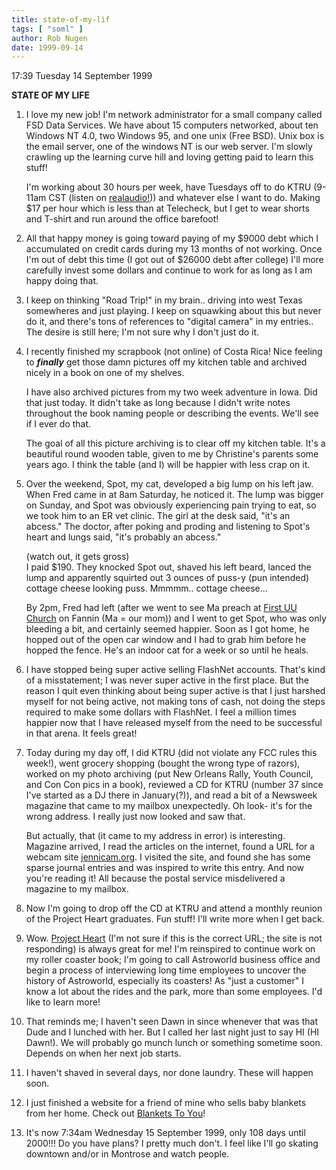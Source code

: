 ```yaml
---
title: state-of-my-lif
tags: [ "soml" ]
author: Rob Nugen
date: 1999-09-14
---
```


<p class=date>17:39 Tuesday 14 September 1999</p>

<p><b>STATE OF MY LIFE</b>

<p><ol>

<p><li>I love my new job!  I'm network administrator for a small company called FSD Data Services.  We have about 15 computers networked, about ten Windows NT 4.0, two Windows 95, and one unix (Free BSD).  Unix box is the email server, one of the windows NT is our web server.  I'm slowly crawling up the learning curve hill and loving getting paid to learn this stuff!

<p>I'm working about 30 hours per week, have Tuesdays off to do KTRU (9-11am CST (listen on <a href="https://www.ktru.org/realaudio.html">realaudio!</a>)) and whatever else I want to do.  Making $17 per hour which is less than at Telecheck, but I get to wear shorts and T-shirt and run around the office barefoot!</li>

<p><li>All that happy money is going toward paying of my $9000 debt which I accumulated on credit cards during my 13 months of not working.  Once I'm out of debt this time (I got out of $26000 debt after college) I'll more carefully invest some dollars and continue to work for as long as I am happy doing that.</li>

<p><li>I keep on thinking "Road Trip!" in my brain.. driving into west Texas somewheres and just playing.  I keep on squawking about this but never do it, and there's tons of references to "digital camera" in my entries..  The desire is still here; I'm not sure why I don't just do it.</li>

<p><li>I recently finished my scrapbook (not online) of Costa Rica!  Nice feeling to <em><b>finally</b></em> get those damn pictures off my kitchen table and archived nicely in a book on one of my shelves.

<p>I have also archived pictures from my two week adventure in Iowa.  Did that just today.  It didn't take as long because I didn't write notes throughout the book naming people or describing the events. We'll see if I ever do that.

<p>The goal of all this picture archiving is to clear off my kitchen table. It's a beautiful round wooden table, given to me by Christine's parents some years ago.  I think the table (and I) will be happier with less crap on it.</li>

<p><li>Over the weekend, Spot, my cat, developed a big lump on his left jaw.  When Fred came in at 8am Saturday, he noticed it.  The lump was bigger on Sunday, and Spot was obviously experiencing pain trying to eat, so we took him to an ER vet clinic.  The girl at the desk said, "it's an abcess."  The doctor, after poking and proding and listening to Spot's heart and lungs said, "it's probably an abcess."

<p>(watch out, it gets gross)
<br>I paid $190.  They knocked Spot out, shaved his left beard, lanced the lump and apparently squirted out 3 ounces of puss-y (pun intended) cottage cheese looking puss.   Mmmmm.. cottage cheese...

<p>By 2pm, Fred had left (after we went to see Ma preach at <a href="https://www.firstuu.org">First UU Church</a> on Fannin (Ma = our mom)) and I went to get Spot, who was only bleeding a bit, and certainly seemed happier.  Soon as I got home, he hopped out of the open car window and I had to grab him before he hopped the fence.  He's an indoor cat for a week or so until he heals.</li>

<p><li>I have stopped being super active selling FlashNet accounts. That's kind of a misstatement; I was never super active in the first place. But the reason I quit even thinking about being super active is that I just harshed myself for not being active, not making tons of cash, not doing the steps required to make some dollars with FlashNet.  I feel a million times happier now that I have released myself from the need to be successful in that arena.  It feels great!</li>

<p><li>Today during my day off, I did KTRU (did not violate any FCC rules this week!), went grocery shopping (bought the wrong type of razors), worked on my photo archiving (put New Orleans Rally, Youth Council, and Con Con pics in a book), reviewed a CD for KTRU (number 37 since I've started as a DJ there in January(?)), and read a bit of a Newsweek magazine that came to my mailbox unexpectedly.  Oh look- it's for the wrong address.  I really just now looked and saw that.

<p>But actually, that (it came to my address in error) is interesting.  Magazine arrived, I read the articles on the internet, found a URL for a webcam site <a href="https://www.jennicam.org">jennicam.org</a>.  I visited the site, and found she has some sparse journal entries and was inspired to write this entry.  And now you're reading it!  All because the postal service misdelivered a magazine to my mailbox.</li>

<p><li>Now I'm going to drop off the CD at KTRU and attend a monthly reunion of the Project Heart graduates.  Fun stuff!  I'll write more when I get back.</li>

<p><li>Wow.  <a href="https://www.jeffdurstconsulting.com/heart">Project Heart</a> (I'm not sure if this is the correct URL; the site is not responding) is always great for me!  I'm reinspired to continue work on my roller coaster book; I'm going to call Astroworld business office and begin a process of interviewing long time employees to uncover the history of Astroworld, especially its coasters!  As "just a customer" I know a lot about the rides and the park, more than some employees.  I'd like to learn more!</li>

<p><li>That reminds me; I haven't seen Dawn in since whenever that was that Dude and I lunched with her.  But I called her last night just to say HI (HI Dawn!).  We will probably go munch lunch or something sometime soon. Depends on when her next job starts.</li>

<p><li>I haven't shaved in several days, nor done laundry.  These will happen soon.</li>

<p><li>I just finished a website for a friend of mine who sells baby blankets from her home.  Check out <a href="https://www.blanketstoyou.com">Blankets To You</a>!</li>

<p><li>It's now 7:34am Wednesday 15 September 1999, only 108 days until 2000!!!  Do you have plans?  I pretty much don't.  I feel like I'll go skating downtown and/or in Montrose and watch people.</li>
</ol>
